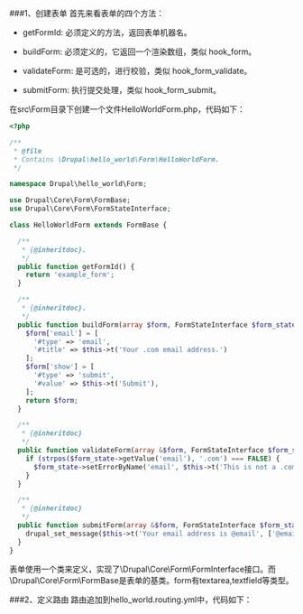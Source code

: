 ###1、创建表单
首先来看表单的四个方法：

* getFormId: 必须定义的方法，返回表单机器名。

* buildForm: 必须定义的，它返回一个渲染数组，类似 hook_form。

* validateForm: 是可选的，进行校验，类似 hook_form_validate。

* submitForm: 执行提交处理，类似 hook_form_submit。

在src\Form目录下创建一个文件HelloWorldForm.php，代码如下：

```php
<?php

/** 
 * @file 
 * Contains \Drupal\hello_world\Form\HelloWorldForm. 
 */ 

namespace Drupal\hello_world\Form;

use Drupal\Core\Form\FormBase;
use Drupal\Core\Form\FormStateInterface;

class HelloWorldForm extends FormBase {

  /**
   * {@inheritdoc}.
   */
  public function getFormId() {
    return 'example_form';
  }

  /**
   * {@inheritdoc}.
   */
  public function buildForm(array $form, FormStateInterface $form_state) {
    $form['email'] = [
      '#type' => 'email',
      '#title' => $this->t('Your .com email address.')
    ];
    $form['show'] = [
      '#type' => 'submit',
      '#value' => $this->t('Submit'),
    ];
    return $form;
  }

  /**
   * {@inheritdoc}
   */
  public function validateForm(array &$form, FormStateInterface $form_state) { 
    if (strpos($form_state->getValue('email'), '.com') === FALSE) {
      $form_state->setErrorByName('email', $this->t('This is not a .com email address.'));
    }
  }

  /**
   * {@inheritdoc}
   */
  public function submitForm(array &$form, FormStateInterface $form_state) {
    drupal_set_message($this->t('Your email address is @email', ['@email' => $form_state->getValue('email')]));
  }
}
```

表单使用一个类来定义，实现了\Drupal\Core\Form\FormInterface接口。而 \Drupal\Core\Form\FormBase是表单的基类。form有textarea,textfield等类型。

###2、定义路由
路由追加到hello_world.routing.yml中，代码如下：
```php

```